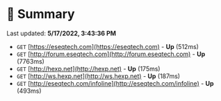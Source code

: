 # 📖 Summary
Last updated: **5/17/2022, 3:43:36 PM**

- `GET` [https://eseqtech.com](https://eseqtech.com) - **Up** (512ms)
- `GET` [http://forum.eseqtech.com](http://forum.eseqtech.com) - **Up** (7763ms)
- `GET` [http://hexp.net](http://hexp.net) - **Up** (175ms)
- `GET` [http://ws.hexp.net](http://ws.hexp.net) - **Up** (187ms)
- `GET` [http://eseqtech.com/infoline](http://eseqtech.com/infoline) - **Up** (493ms)
